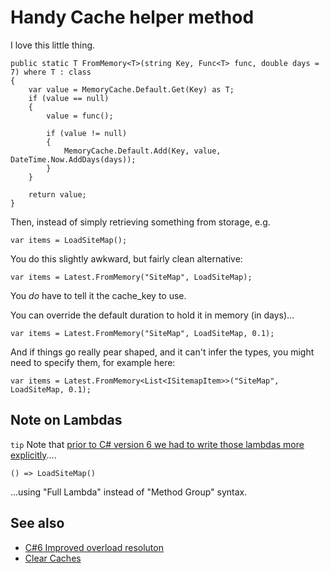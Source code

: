 ﻿# Handy Cache helper method

I love this little thing.

	public static T FromMemory<T>(string Key, Func<T> func, double days = 7) where T : class
	{
		var value = MemoryCache.Default.Get(Key) as T;
		if (value == null)
		{
			value = func();

			if (value != null)
			{
				MemoryCache.Default.Add(Key, value, DateTime.Now.AddDays(days));
			}
		}

		return value;
	}

Then, instead of simply retrieving something from storage, e.g.

	var items = LoadSiteMap();

You do this slightly awkward, but fairly clean alternative:

	var items = Latest.FromMemory("SiteMap", LoadSiteMap);

You *do* have to tell it the cache_key to use.

You can override the default duration to hold it in memory (in days)...

	var items = Latest.FromMemory("SiteMap", LoadSiteMap, 0.1);

And if things go really pear shaped, and it can't infer the types, you might need to specify them, for example here:

	var items = Latest.FromMemory<List<ISitemapItem>>("SiteMap", LoadSiteMap, 0.1);

## Note on Lambdas

`tip` Note that [prior to C# version 6 we had to write those lambdas more explicitly](../csharp/version6.md#improved-overload-resolution)....

	() => LoadSiteMap()

...using "Full Lambda" instead of "Method Group" syntax.

## See also

 - [C#6 Improved overload resoluton](../csharp/version6.md#improved-overload-resolution)
 - [Clear Caches](clear_caches.md)
